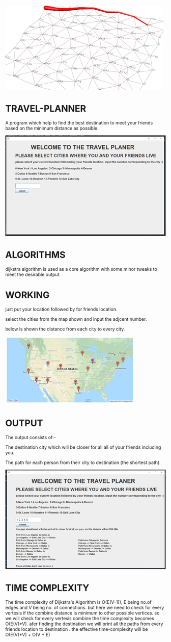 
![](IMAGES/gifff.gif)

# TRAVEL-PLANNER

  A program which help to find the best destination to meet your friends based on the minimum distance as possible.

![](IMAGES/Capture.png)


# ALGORITHMS
dijkstra algorithm is used as a core algorithm with some minor tweaks to meet the desirable output.

# WORKING
just put your location followed by for friends location.

select the cities from the map shown and input the adjcent number.

below is shown the distance from each city to every city.

![](IMAGES/Capture_3.png)

# OUTPUT
The output consists of:-

The destination city which will be closer for all all of your friends including you.

The path for each person from their city to destination (the shortest path).


![](IMAGES/Capture_2.png)
# TIME COMPLEXITY
The time complexity of Dijkstra's Algorithm is O(E(V-1)), E being no.of edges and V being no. of connections.
but here we need to check for every vertesis if the combine distance is minimum to other possible vertices.
so we will check for every vertesis 
combine the time complexity becomes O(E(V)*V).
afer finding the destination we will print all the paths from every friends location to destination .
the effective time-complexity will be O(E(V)*V) + O(V + E) 
